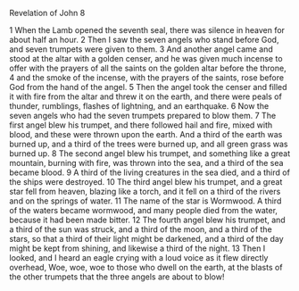 Revelation of John 8

1	When the Lamb opened the seventh seal, there was silence in heaven for about half an hour.
2	Then I saw the seven angels who stand before God, and seven trumpets were given to them.
3	And another angel came and stood at the altar with a golden censer, and he was given much incense to offer with the prayers of all the saints on the golden altar before the throne,
4	and the smoke of the incense, with the prayers of the saints, rose before God from the hand of the angel.
5	Then the angel took the censer and filled it with fire from the altar and threw it on the earth, and there were peals of thunder, rumblings, flashes of lightning, and an earthquake.
6	Now the seven angels who had the seven trumpets prepared to blow them.
7	The first angel blew his trumpet, and there followed hail and fire, mixed with blood, and these were thrown upon the earth. And a third of the earth was burned up, and a third of the trees were burned up, and all green grass was burned up.
8	The second angel blew his trumpet, and something like a great mountain, burning with fire, was thrown into the sea, and a third of the sea became blood.
9	A third of the living creatures in the sea died, and a third of the ships were destroyed.
10	The third angel blew his trumpet, and a great star fell from heaven, blazing like a torch, and it fell on a third of the rivers and on the springs of water.
11	The name of the star is Wormwood. A third of the waters became wormwood, and many people died from the water, because it had been made bitter.
12	The fourth angel blew his trumpet, and a third of the sun was struck, and a third of the moon, and a third of the stars, so that a third of their light might be darkened, and a third of the day might be kept from shining, and likewise a third of the night.
13	Then I looked, and I heard an eagle crying with a loud voice as it flew directly overhead, Woe, woe, woe to those who dwell on the earth, at the blasts of the other trumpets that the three angels are about to blow!

